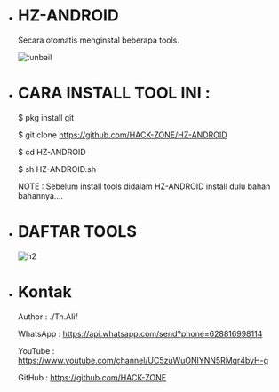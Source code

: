 -  # HZ-ANDROID

     Secara otomatis menginstal beberapa tools.
     
     ![tunbail](https://user-images.githubusercontent.com/50647750/59893344-d7a2dc00-9406-11e9-952a-fde9b05134e6.png)



-  # CARA INSTALL TOOL INI :

      $ pkg install git

      $ git clone https://github.com/HACK-ZONE/HZ-ANDROID

      $ cd HZ-ANDROID

      $ sh HZ-ANDROID.sh
      
      NOTE :
      Sebelum install tools didalam HZ-ANDROID install dulu bahan bahannya....
      

-  # DAFTAR TOOLS

          
     ![h2](https://user-images.githubusercontent.com/50647750/59560760-29cbb200-9041-11e9-820f-3844faf3b5dd.png)


-  # Kontak

      Author   : ./Tn.Alif

      WhatsApp : https://api.whatsapp.com/send?phone=628816998114

      YouTube  : https://www.youtube.com/channel/UC5zuWuONlYNN5RMqr4byH-g

      GitHub   : https://github.com/HACK-ZONE
